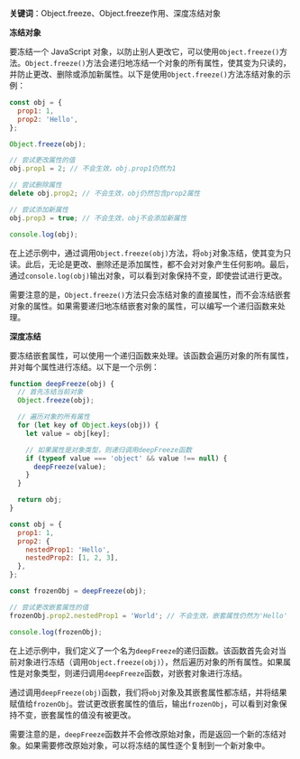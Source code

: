 **关键词**：Object.freeze、Object.freeze作用、深度冻结对象

**冻结对象**

要冻结一个 JavaScript 对象，以防止别人更改它，可以使用`Object.freeze()`方法。`Object.freeze()`方法会递归地冻结一个对象的所有属性，使其变为只读的，并防止更改、删除或添加新属性。以下是使用`Object.freeze()`方法冻结对象的示例：

```javascript
const obj = {
  prop1: 1,
  prop2: 'Hello',
};

Object.freeze(obj);

// 尝试更改属性的值
obj.prop1 = 2; // 不会生效，obj.prop1仍然为1

// 尝试删除属性
delete obj.prop2; // 不会生效，obj仍然包含prop2属性

// 尝试添加新属性
obj.prop3 = true; // 不会生效，obj不会添加新属性

console.log(obj);
```

在上述示例中，通过调用`Object.freeze(obj)`方法，将`obj`对象冻结，使其变为只读。此后，无论是更改、删除还是添加属性，都不会对对象产生任何影响。最后，通过`console.log(obj)`输出对象，可以看到对象保持不变，即使尝试进行更改。

需要注意的是，`Object.freeze()`方法只会冻结对象的直接属性，而不会冻结嵌套对象的属性。如果需要递归地冻结嵌套对象的属性，可以编写一个递归函数来处理。


**深度冻结**

要冻结嵌套属性，可以使用一个递归函数来处理。该函数会遍历对象的所有属性，并对每个属性进行冻结。以下是一个示例：

```javascript
function deepFreeze(obj) {
  // 首先冻结当前对象
  Object.freeze(obj);

  // 遍历对象的所有属性
  for (let key of Object.keys(obj)) {
    let value = obj[key];

    // 如果属性是对象类型，则递归调用deepFreeze函数
    if (typeof value === 'object' && value !== null) {
      deepFreeze(value);
    }
  }

  return obj;
}

const obj = {
  prop1: 1,
  prop2: {
    nestedProp1: 'Hello',
    nestedProp2: [1, 2, 3],
  },
};

const frozenObj = deepFreeze(obj);

// 尝试更改嵌套属性的值
frozenObj.prop2.nestedProp1 = 'World'; // 不会生效，嵌套属性仍然为'Hello'

console.log(frozenObj);
```

在上述示例中，我们定义了一个名为`deepFreeze`的递归函数。该函数首先会对当前对象进行冻结（调用`Object.freeze(obj)`），然后遍历对象的所有属性。如果属性是对象类型，则递归调用`deepFreeze`函数，对嵌套对象进行冻结。

通过调用`deepFreeze(obj)`函数，我们将`obj`对象及其嵌套属性都冻结，并将结果赋值给`frozenObj`。尝试更改嵌套属性的值后，输出`frozenObj`，可以看到对象保持不变，嵌套属性的值没有被更改。

需要注意的是，`deepFreeze`函数并不会修改原始对象，而是返回一个新的冻结对象。如果需要修改原始对象，可以将冻结的属性逐个复制到一个新对象中。
